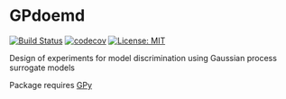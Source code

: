 # GPdoemd
[![Build Status](https://travis-ci.org/scwolof/GPdoemd.svg?branch=dev)](https://travis-ci.org/scwolof/GPdoemd) [![codecov](https://codecov.io/gh/scwolof/GPdoemd/branch/dev/graph/badge.svg)](https://codecov.io/gh/scwolof/GPdoemd) [![License: MIT](https://img.shields.io/badge/License-MIT-yellow.svg)](https://opensource.org/licenses/MIT)

Design of experiments for model discrimination using Gaussian process surrogate models

Package requires [GPy](https://github.com/SheffieldML/GPy)
